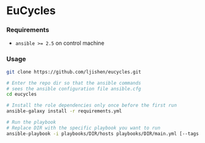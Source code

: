 # EuCycles

### Requirements

- `ansible >= 2.5` on control machine


### Usage

```bash
git clone https://github.com/ljishen/eucycles.git

# Enter the repo dir so that the ansible commands
# sees the ansible configuration file ansible.cfg
cd eucycles

# Install the role dependencies only once before the first run
ansible-galaxy install -r requirements.yml

# Run the playbook
# Replace DIR with the specific playbook you want to run
ansible-playbook -i playbooks/DIR/hosts playbooks/DIR/main.yml [--tags install_docker]
```
